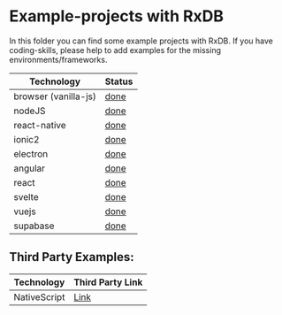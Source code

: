 # Example-projects with RxDB

In this folder you can find some example projects with RxDB. If you have coding-skills, please help to add examples for the missing environments/frameworks.


Technology           | Status
-------------------- | ---------------------
browser (vanilla-js) | [done](./vanilla)
nodeJS               | [done](./node)
react-native         | [done](./react-native)
ionic2               | [done](./ionic2)
electron             | [done](./electron)
angular              | [done](./angular)
react                | [done](./react)
svelte               | [done](./svelte)
vuejs                | [done](./vue)
supabase             | [done](./supabase/)


## Third Party Examples:

Technology           | Third Party Link
-------------------- | ---------------------
NativeScript         | [Link](https://github.com/herefishyfish/nativescript-angular-rxdb-lokijs-demo)
